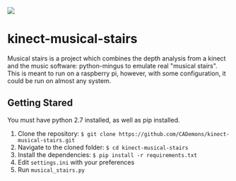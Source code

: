 ![](https://raw.githubusercontent.com/CADemons/Musinect/master/musinect.png)
# kinect-musical-stairs
Musical stairs is a project which combines the depth analysis from a kinect and the music software: python-mingus to emulate real "musical stairs".
This is meant to run on a raspberry pi, however, with some configuration, it could be run on almost any system.

## Getting Stared
You must have python 2.7 installed, as well as pip installed.
1. Clone the repository: `$ git clone https://github.com/CADemons/kinect-musical-stairs.git`
2. Navigate to the cloned folder: `$ cd kinect-musical-stairs`
3. Install the dependencies: `$ pip install -r requirements.txt`
4. Edit `settings.ini` with your preferences
5. Run `musical_stairs.py` 
